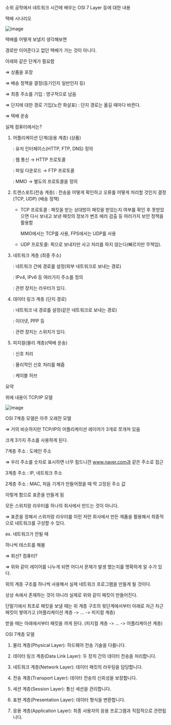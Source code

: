소위 공학에서 네트워크 시간에 배우는 OSI 7 Layer 등에 대한 내용

택배 시나리오

![image](https://user-images.githubusercontent.com/75019048/131054860-84c21b93-9d75-4144-9828-d9e5213e6e4a.png)

택배를 어떻게 보낼지 생각해보면 

경로만 이어준다고 없던 택배가 가는 것이 아니다.

아래와 같은 단계가 필요함

⇒ 상품을 포장 

⇒ 배송 정책을 결정(등기인지 일반인지 등) 

⇒ 최종 주소를 기입 : 영구적으로 남음

⇒ 단지에 대한 경로 기입(노란 화살표) : 단지 경로는 옮길 때마다 바뀐다.

⇒ 택배 운송

실제 컴퓨터에서는?

1. 어플리케이션 단계(응용 계층) (상품)

    : 유저 인터페이스(HTTP, FTP, DNS) 정의

    : 웹 통신 → HTTP 프로토콜

    : 파일 다운로드 → FTP 프로토콜

    : MMO → 별도의 프로토콜을 정의

2. 트랜스포트(전송 계층) : 전송을 어떻게 확인하고 오류를 어떻게 처리할 것인지 결정 (TCP, UDP) (배송 정책)

    - TCP 프로토콜 : 패킷을 받는 상대방이 패킷을 받았는지 여부를 확인 후 못받았으면 다시 보내고 보낸 패킷의 정보가 변조 에러 검출 등 여러가지 보안 정책을 활용함

        MMO에서는 TCP를 사용, FPS에서는 UDP를 사용

    - UDP 프로토콜: 퀵으로 보내지만 사고 처리를 하지 않는다(빠르지만 무책임).

3. 네트워크 계층 (최종 주소)

    : 네트워크 간에 경로를 설정(외부 네트워크로 보내는 경로)

    : IPv4, IPv6 등 여러가지 주소를 정의

    : 관련 장치는 라우터가 있다.

4. 데이터 링크 계층 (단지 경로)

    : 네트워크 내 경로를 설정(같은 네트워크로 보내는 경로)

    : 이더넷, PPP 등

    : 관련 장치는 스위치가 있다.

5. 피지컬(물리 계층)(택배 운송)

    : 신호 처리

    : 물리적인 신호 처리를 해줌

    : 케이블 허브

요약

위에 내용이 TCP/IP 모델

![image](https://user-images.githubusercontent.com/75019048/131054867-fd961675-aac3-4e32-bcdd-5275a88bc3ac.png)

OSI 7계층 모델은 아주 오래전 모델

⇒ 거의 비슷하지만 TCP/IP의 어플리케이션 레이어가 3개로 쪼개져 있음

크게 3가지 주소를 사용하게 된다.

7계층 주소 : 도메인 주소 

⇒ 우리 주소를 숫자로 표시하면 너무 힘드니깐 www.naver.com과 같은 주소로 접근

3계층 주소 : IP, 네트워크 주소

2계층 주소 : MAC, 처음 기계가 만들어졌을 때 딱 고정된 주소 값

이렇게 함으로 표준을 만들게 됨

모든 스위치랑 라우터를 하나의 회사에서 만드는 것이 아니다. 

⇒ 표준을 정해서 스위치랑 라우터를 이런 저런 회사에서 만든 제품을 활용해서 최종적으로 네트워크를 구성할 수 있다.

ex. 네트워크가 안될 때

하나씩 테스트를 해봄 

⇒ 회선? 컴퓨터?

⇒ 위와 같이 레이어를 나누게 되면 어디서 문제가 발생 했는지를 명확하게 알 수가 있다.

위의 계층 구조를 하나씩 사용해서 실제 네트워크 프로그램을 만들게 될 것이다.

상상 속에서 존재하는 것이 아니라 실제로 위와 같이 패킷이 만들어진다.

단말기에서 최초로 패킷을 보낼 때는 위 계층 구조의 윗단계에서부터 아래로 차근 차근 패킷이 쌓여가고 (어플리케이션 계층 -> ... -> 피지컬 계층)

받을 때는 아래에서부터 패킷을 까게 된다. (피지컬 계층 -> ... -> 어플리케이션 계층)

OSI 7계층 모델

1. 물리 계층(Physical Layer): 하드웨어 전송 기술을 다룹니다.

2. 데이터 링크 계층(Data Link Layer): 두 장치 간의 데이터 전송을 처리합니다.

3. 네트워크 계층(Network Layer): 데이터 패킷의 라우팅을 담당합니다.

4. 전송 계층(Transport Layer): 데이터 전송의 신뢰성을 보장합니다.

5. 세션 계층(Session Layer): 통신 세션을 관리합니다.

6. 표현 계층(Presentation Layer): 데이터 형식을 변환합니다.

7. 응용 계층(Application Layer): 최종 사용자의 응용 프로그램과 직접적으로 관련됩니다.
